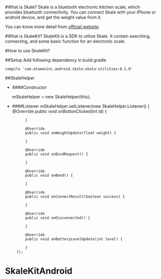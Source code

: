 #What is Skale?
Skale is a bluetooth electronic kitchen scale, which provides bluetooth connectivity. You can connect Skale with your iPhone or android device, and get the weight value from it. 

You can know more detail from [official website](https://www.skale.cc/). 

#What is SkaleKit?
SkaleKit is a SDK to utilize Skale. It contain searching, connecting, and some basic function for an electronic scale.

#How to use SkaleKit?

##Setup
Add following dependency in build.gradle

    compile 'com.atomaxinc.android.skale:skale-utilities:0.1.0'

##SkaleHelper
* ####Constructor

  mSkaleHelper = new SkaleHelper(this);

* ####Listener
    mSkaleHelper.setListener(new SkaleHelper.Listener() {
            @Override
            public void onButtonClicked(int id) {

            }

            @Override
            public void onWeightUpdate(float weight) {

            }

            @Override
            public void onBindRequest() {

            }

            @Override
            public void onBond() {

            }

            @Override
            public void onConnectResult(boolean success) {

            }

            @Override
            public void onDisconnected() {

            }

            @Override
            public void onBatteryLevelUpdate(int level) {

            }
        });

# SkaleKitAndroid
